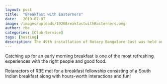 ```yaml
---
layout: post
title:  "Breakfast with Easterners"
date:   2019-07-07
image: /images/uploads/1920BreakfastwithEasterners.png
author: rbe
categories: [Club-Service]
tags: [hosting]
description: The 49th installation of Rotary Bangalore East was held on 02/07/2019 where the then prospective rotaractors of RBE gathered to celebrate the conceptualisation of the club! 
---
```

Catching up for an early morning breakfast is one of the most refreshing experiences with the right people and good food. 

Rotaractors of RBE met for a breakfast fellowship consisting of a South Indian breakfast along with hours-worth interactions and fun! 
